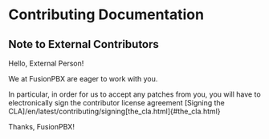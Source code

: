# Contributing Documentation

## Note to External Contributors

Hello, External Person!

We at FusionPBX are eager to work with you.

In particular, in order for us to accept any patches from you, you will
have to electronically sign the contributor license agreement \[Signing
the CLA\]/en/latest/contributing/signing[the_cla.html]{#the_cla.html}

Thanks, FusionPBX!
